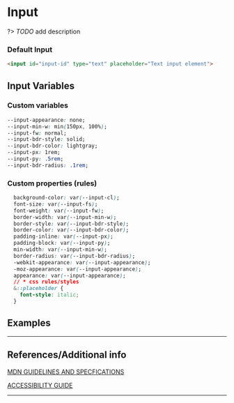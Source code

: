 # Input

?>  _TODO_ add description


### Default Input

```html preview
<input id="input-id" type="text" placeholder="Text input element">
```


## Input Variables

### Custom variables

```css
--input-appearance: none;
--input-min-w: min(150px, 100%);
--input-fw: normal;
--input-bdr-style: solid;
--input-bdr-color: lightgray;
--input-px: 1rem;
--input-py: .5rem;
--input-bdr-radius: .1rem;
```

### Custom properties (rules)

```css
  background-color: var(--input-cl);
  font-size: var(--input-fs);
  font-weight: var(--input-fw);
  border-width: var(--input-min-w);
  border-style: var(--input-bdr-style);
  border-color: var(--input-bdr-color);
  padding-inline: var(--input-px);
  padding-block: var(--input-py);
  min-width: var(--input-min-w);
  border-radius: var(--input-bdr-radius);
  -webkit-appearance: var(--input-appearance);
  -moz-appearance: var(--input-appearance);
  appearance: var(--input-appearance);
  // * css rules/styles
  &::placeholder {
    font-style: italic;
  }
```

## Examples


----
## References/Additional info


[MDN GUIDELINES AND SPECFICATIONS]()

[ACCESSIBILITY GUIDE]()

----
